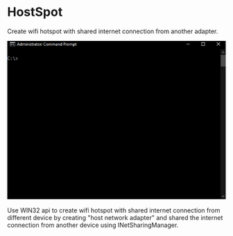 # HostSpot
Create wifi hotspot with shared internet connection from another adapter.

![alt text](https://raw.githubusercontent.com/proxytype/hostspot/main/hostspot.gif)

Use WIN32 api to create wifi hotspot with shared internet connection from different device by creating "host network adapter" and shared the internet connection from another device using INetSharingManager.

[INetSharingManager]:(https://docs.microsoft.com/en-us/windows/win32/api/netcon/nn-netcon-inetsharingmanager)
[INetSharingManager]:(https://docs.microsoft.com/en-us/windows/win32/api/netcon/nn-netcon-inetsharingmanager)
